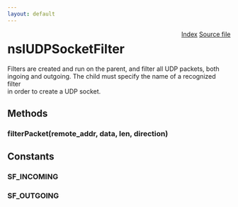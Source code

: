```yaml
---
layout: default
---
```

<div class='links' style='float:right'><a href="../index.html">Index</a>
<a href="http://dxr.mozilla.org/mozilla-central/source/netwerk/base/public/nsIUDPSocketFilter.idl">Source file</a>
</div>

# nsIUDPSocketFilter #
  
Filters are created and run on the parent, and filter all UDP packets, both  
ingoing and outgoing. The child must specify the name of a recognized filter  
in order to create a UDP socket.  
  

## Methods ##

### filterPacket(remote_addr, data, len, direction) ###

## Constants ##

### SF_INCOMING ###

### SF_OUTGOING ###
